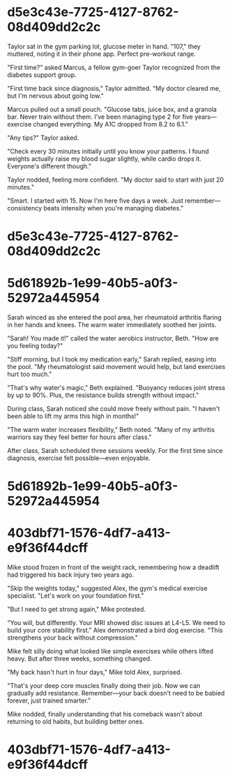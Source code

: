 

# d5e3c43e-7725-4127-8762-08d409dd2c2c

Taylor sat in the gym parking lot, glucose meter in hand. "107," they muttered, noting it in their phone app. Perfect pre-workout range.

"First time?" asked Marcus, a fellow gym-goer Taylor recognized from the diabetes support group.

"First time back since diagnosis," Taylor admitted. "My doctor cleared me, but I'm nervous about going low."

Marcus pulled out a small pouch. "Glucose tabs, juice box, and a granola bar. Never train without them. I've been managing type 2 for five years—exercise changed everything. My A1C dropped from 8.2 to 6.1."

"Any tips?" Taylor asked.

"Check every 30 minutes initially until you know your patterns. I found weights actually raise my blood sugar slightly, while cardio drops it. Everyone's different though."

Taylor nodded, feeling more confident. "My doctor said to start with just 20 minutes."

"Smart. I started with 15. Now I'm here five days a week. Just remember—consistency beats intensity when you're managing diabetes."

# d5e3c43e-7725-4127-8762-08d409dd2c2c



# 5d61892b-1e99-40b5-a0f3-52972a445954

Sarah winced as she entered the pool area, her rheumatoid arthritis flaring in her hands and knees. The warm water immediately soothed her joints.

"Sarah! You made it!" called the water aerobics instructor, Beth. "How are you feeling today?"

"Stiff morning, but I took my medication early," Sarah replied, easing into the pool. "My rheumatologist said movement would help, but land exercises hurt too much."

"That's why water's magic," Beth explained. "Buoyancy reduces joint stress by up to 90%. Plus, the resistance builds strength without impact."

During class, Sarah noticed she could move freely without pain. "I haven't been able to lift my arms this high in months!"

"The warm water increases flexibility," Beth noted. "Many of my arthritis warriors say they feel better for hours after class."

After class, Sarah scheduled three sessions weekly. For the first time since diagnosis, exercise felt possible—even enjoyable.

# 5d61892b-1e99-40b5-a0f3-52972a445954



# 403dbf71-1576-4df7-a413-e9f36f44dcff

Mike stood frozen in front of the weight rack, remembering how a deadlift had triggered his back injury two years ago.

"Skip the weights today," suggested Alex, the gym's medical exercise specialist. "Let's work on your foundation first."

"But I need to get strong again," Mike protested.

"You will, but differently. Your MRI showed disc issues at L4-L5. We need to build your core stability first." Alex demonstrated a bird dog exercise. "This strengthens your back without compression."

Mike felt silly doing what looked like simple exercises while others lifted heavy. But after three weeks, something changed.

"My back hasn't hurt in four days," Mike told Alex, surprised.

"That's your deep core muscles finally doing their job. Now we can gradually add resistance. Remember—your back doesn't need to be babied forever, just trained smarter."

Mike nodded, finally understanding that his comeback wasn't about returning to old habits, but building better ones.

# 403dbf71-1576-4df7-a413-e9f36f44dcff

